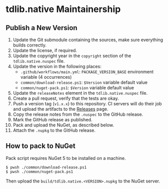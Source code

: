 tdlib.native Maintainership
===========================

Publish a New Version
---------------------

1. Update the Git submodule containing the sources, make sure everything builds correctly.
2. Update the license, if required.
3. Update the copyright year in the `copyright` section of the `tdlib.native.nuspec` file.
4. Update the version in the following places:
    - `.github/workflows/main.yml`: `PACKAGE_VERSION_BASE` environment variable (4 occurrences)
    - `common/download-release.ps1`: `$Version` variable default value
    - `common/nuget-pack.ps1`: `$Version` variable default value
5. Update the `releaseNotes` element in the `tdlib.native.nuspec` file.
6. Create a pull request, verify that the tests are okay.
7. Push a version tag (`v1.x.x`) to this repository. CI servers will do their job and upload the artifacts to the [Releases][releases] page.
8. Copy the release notes from the `.nuspec` to the GitHub release.
9. Mark the GitHub release as published.
10. Pack and upload the NuGet, as described below.
11. Attach the `.nupkg` to the GitHub release.

How to pack to NuGet
--------------------

Pack script requires NuGet 5 to be installed on a machine.

```console
$ pwsh ./common/download-release.ps1
$ pwsh ./common/nuget-pack.ps1
```

Then upload the `build/tdlib.native.<VERSION>.nupkg` to the NuGet server.

[releases]: https://github.com/ForNeVeR/tdlib.native/releases
